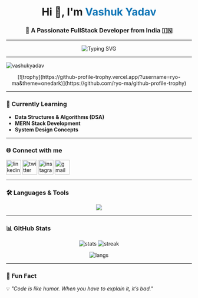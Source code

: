<!-- Banner -->
<h1 align="center">
  Hi 👋, I'm <span style="color:#0e75b6;">Vashuk Yadav</span>
</h1>
<h3 align="center">🚀 A Passionate FullStack Developer from India 🇮🇳</h3>

---

<!-- Typing Effect -->
<p align="center">
  <img src="https://readme-typing-svg.demolab.com?font=Fira+Code&size=22&pause=1000&color=0E75B6&center=true&vCenter=true&width=500&lines=Full+Stack+Developer;MERN+Stack+Learner;Open+Source+Contributor;DSA+Enthusiast" alt="Typing SVG" />
</p>

---

<!-- Profile Views -->
<p align="left"> 
  <img src="https://komarev.com/ghpvc/?username=vashukyadav&label=Profile%20views&color=0e75b6&style=flat" alt="vashukyadav" /> 
</p>

<!-- Trophies -->
<p align="center"> 
[![trophy](https://github-profile-trophy.vercel.app/?username=ryo-ma&theme=onedark)](https://github.com/ryo-ma/github-profile-trophy)
</p>

---

### 🌱 Currently Learning  
- **Data Structures & Algorithms (DSA)**
- **MERN Stack Development**
- **System Design Concepts**

---

### 🌐 Connect with me  
<p align="left">
<a href="https://linkedin.com/in/YOUR_LINKEDIN" target="blank"><img align="center" src="https://skillicons.dev/icons?i=linkedin" alt="linkedin" height="40" /></a>
<a href="https://twitter.com/YOUR_TWITTER" target="blank"><img align="center" src="https://skillicons.dev/icons?i=twitter" alt="twitter" height="40" /></a>
<a href="https://instagram.com/YOUR_INSTA" target="blank"><img align="center" src="https://skillicons.dev/icons?i=instagram" alt="instagram" height="40" /></a>
<a href="mailto:your_email@gmail.com"><img align="center" src="https://skillicons.dev/icons?i=gmail" alt="gmail" height="40" /></a>
</p>

---

### 🛠️ Languages & Tools  
<p align="center">
  <img src="https://skillicons.dev/icons?i=html,css,js,react,nodejs,express,mongodb,mysql,java,tailwind,aws,kubernetes" />
</p>

---

### 📊 GitHub Stats  
<p align="center">
  <img src="https://github-readme-stats.vercel.app/api?username=vashukyadav&show_icons=true&theme=tokyonight" alt="stats" />
  <img src="https://github-readme-streak-stats.herokuapp.com?user=vashukyadav&theme=tokyonight" alt="streak" />
</p>

<p align="center">
  <img src="https://github-readme-stats.vercel.app/api/top-langs/?username=vashukyadav&layout=compact&theme=tokyonight" alt="langs" />
</p>

---

### 🎯 Fun Fact  
💡 *"Code is like humor. When you have to explain it, it’s bad."*

